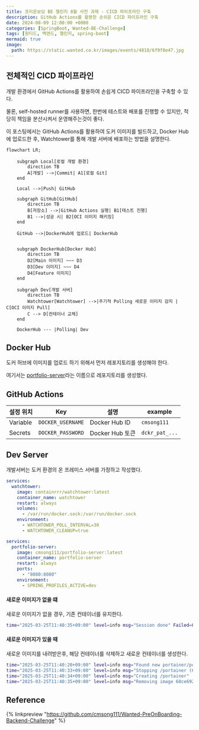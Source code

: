 ```yaml
---
title: 프리온보딩 BE 챌린지 8월 사전 과제 - CICD 파이프라인 구축
description: GitHub Actions를 활용한 손쉬운 CICD 파이프라인 구축
date: 2024-08-09 12:00:00 +0000
categories: [SpringBoot, Wanted-BE-Challenge]
tags: [원티드, 백엔드, 챌린지, spring-boot]
mermaid: true
image:
  path: https://static.wanted.co.kr/images/events/4818/6f9f8e47.jpg
---
```

## 전체적인 CICD 파이프라인

개발 환경에서 GitHub Actions를 활용하여 손쉽게 CICD 파이프라인을 구축할 수 있다.

물론, self-hosted runner를 사용하면, 한번에 테스트와 배포를 진행할 수 있지만, 적당히 책임을 분산시켜서 운영해주는것이 좋다.

이 포스팅에서는 GitHub Actions를 활용하여 도커 이미지를 빌드하고, Docker Hub에 업로드한 후, Watchtower를 통해 개발 서버에 배포하는 방법을 설명한다.

```mermaid
flowchart LR;

    subgraph Local[로컬 개발 환경]
        direction TB
        A[개발] -->|Commit| A1[로컬 Git]
    end

    Local -->|Push| GitHub

    subgraph GitHub[GitHub]
        direction TB
        B[저장소] -->|GitHub Actions 실행| B1[테스트 진행]
        B1 -->|성공 시| B2[OCI 이미지 패키징]
    end

    GitHub -->|DockerHub에 업로드| DockerHub


    subgraph DockerHub[Docker Hub]
        direction TB
        D2[Main 이미지] ~~~ D3
        D3[Dev 이미지] ~~~ D4
        D4[Feature 이미지] 
    end

    subgraph Dev[개발 서버]
        direction TB
        Watchtower[Watchtower] -->|주기적 Polling 새로운 이미지 감지 | C[OCI 이미지 Pull]
        C --> D[컨테이너 교체]
    end

    DockerHub --- |Polling| Dev
```

## Docker Hub

도커 허브에 이미지를 업로드 하기 위해서 먼저 레포지토리를 생성해야 한다.

여기서는 [portfolio-server](https://hub.docker.com/r/cmsong111/portfolio-server)라는 이름으로 레포지토리를 생성했다.

## GitHub Actions

| 설정 위치 | Key | 설명 |example|
| --- | --- | --- |  --- |
|  Variable  | `DOCKER_USERNAME` | Docker Hub ID | `cmsong111` |
| Secrets  | `DOCKER_PASSWORD` | Docker Hub 토큰 | `dckr_pat_...` |

<script src="https://gist.github.com/cmsong111/ec85a7fe106ba6bbd98873f7d9351aba.js"></script>

## Dev Server

개발서버는 도커 환경의 온 프레미스 서버를 가정하고 작성했다.

```yaml
services:
  watchtower:
    image: containrrr/watchtower:latest
    container_name: watchtower
    restart: always
    volumes:
      - /var/run/docker.sock:/var/run/docker.sock
    environment:
      - WATCHTOWER_POLL_INTERVAL=30
      - WATCHTOWER_CLEANUP=true
```

```yaml
services:
  portfolio-server:
    image: cmsong111/portfolio-server:latest
    container_name: portfolio-server
    restart: always
    ports:
      - "8080:8080"
    environment:
      - SPRING_PROFILES_ACTIVE=dev
```

#### 새로운 이미지가 없을 떄
새로운 이미지가 없을 경우, 기존 컨테이너를 유지한다.
```zsh
time="2025-03-25T11:40:35+09:00" level=info msg="Session done" Failed=0 Scanned=11 Updated=1 notify=no
```

#### 새로운 이미지가 있을 때

새로운 이미지를 내려받은후, 해당 컨테이너를 삭제하고 새로운 컨테이너를 생성한다.

```zsh
time="2025-03-25T11:40:20+09:00" level=info msg="Found new portainer/portainer-ce:latest image (7f10a26bfdda)"
time="2025-03-25T11:40:33+09:00" level=info msg="Stopping /portainer (6e0de4c471ef) with SIGTERM"
time="2025-03-25T11:40:34+09:00" level=info msg="Creating /portainer"
time="2025-03-25T11:40:35+09:00" level=info msg="Removing image 60ce692bb8b5"
```



## Reference

{% linkpreview "https://github.com/cmsong111/Wanted-PreOnBoarding-Backend-Challenge" %}